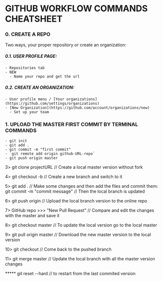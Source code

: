 # GITHUB WORKFLOW COMMANDS CHEATSHEET

### 0. CREATE A REPO

  Two ways, your proper repository or create an organization:
  
  ##### 0.1. USER PROFILE PAGE:
    - Repositories tab
    - NEW
      - Name your repo and get the url
    

  ##### 0.2. CREATE AN ORGANIZATION:
    - User profile menu / [Your organizations](https://github.com/settings/organizations)
    - [New Organization](https://github.com/account/organizations/new)
      - Set up your team

### 1. UPLOAD THE MASTER FIRST COMMIT BY TERMINAL COMMANDS
    - git init
    - git add .
    - git commit -m "first commit"
    - `git remote add origin github-URL-repo`
    - git push origin master


3>  git clone projectURL                // Create a local master version without fork

4>  git checkout -b <branch-name>       // Create a new branch and switch to it

5>  git add .                           // Make some changes and then add the files and commit them:
    git commit -m "commit message"      // Then the local branch is updated

6>  git push origin <branch-name>       // Upload the local branch version to the online repo

7>  GitHub repo >>> "New Pull Request"  // Compare and edit the changes with the master and save it

8>  git checkout master                 // To update the local version go to the local master

9>  git pull origin master              // Download the new master version to the local version 

10> git checkout <branch-name>          // Come back to the pushed branch

11> git merge master                    // Update the local branch with all the master version changes

***** git reset --hard                  // to restart from the last commited version
